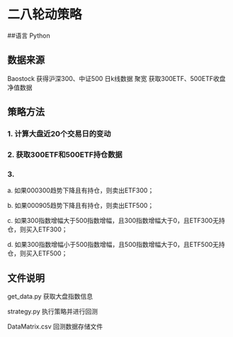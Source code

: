# 二八轮动策略

##语言
Python

## 数据来源

Baostock 获得沪深300、中证500 日k线数据
聚宽 获取300ETF、500ETF收盘净值数据


## 策略方法

### 1. 计算大盘近20个交易日的变动

### 2. 获取300ETF和500ETF持仓数据

### 3. 

a. 如果000300趋势下降且有持仓，则卖出ETF300；

b. 如果000905趋势下降且有持仓，则卖出ETF500；

c. 如果300指数增幅大于500指数增幅，且300指数增幅大于0，且ETF300无持仓，则买入ETF300；

d. 如果300指数增幅小于500指数增幅，且500指数增幅大于0，且ETF500无持仓，则买入ETF500；

## 文件说明

get_data.py   获取大盘指数信息

strategy.py   执行策略并进行回测

DataMatrix.csv   回测数据存储文件
